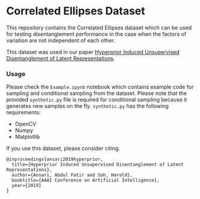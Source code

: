 # Correlated Ellipses Dataset

This repository contains the Correlated Ellipses dataset which can be used for testing disentanglement performance in the case when the factors of variation are not independent of each other.

This dataset was used in our paper [Hyperprior Induced Unsupervised Disentanglement of Latent Representations](https://arxiv.org/abs/1809.04497).

### Usage 

Please check the `Example.ipynb` notebook which contains example code for sampling and conditional sampling from the dataset. Please note that the provided `synthetic.py` file is required for conditional sampling because it generates new samples on the fly. `synthetic.py` has the following requirements: 

* OpenCV
* Numpy
* Matplotlib

If you use this dataset, please consider citing.

```
@inproceedings{ansari2019hyperprior,
  title={Hyperprior Induced Unsupervised Disentanglement of Latent Representations},
  author={Ansari, Abdul Fatir and Soh, Harold},
  booktitle={AAAI Conference on Artificial Intelligence},
  year={2019}
}
```


